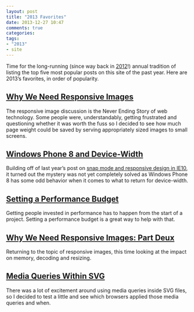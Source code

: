 ```yaml
---
layout: post
title: "2013 Favorites"
date: 2013-12-27 10:47
comments: true
categories: 
tags:
- "2013"
- site
---
```

Time for the long-running (since way back in [2012](http://timkadlec.com/2012/12/2012-favorites/)!) annual tradition of listing the top five most popular posts on this site of the past year. Here are 2013’s favorites, in order of popularity.

## [Why We Need Responsive Images](http://timkadlec.com/2013/06/why-we-need-responsive-images/)
The responsive image discussion is the Never Ending Story of web technology. Some people were, understandably, getting frustrated and questioning whether it was worth the fuss so I decided to see how much page weight could be saved by serving appropriately sized images to small screens.

## [Windows Phone 8 and Device-Width](http://timkadlec.com/2013/01/windows-phone-8-and-device-width/)
Building off of last year’s post on [snap mode and responsive design in IE10](http://timkadlec.com/2012/10/ie10-snap-mode-and-responsive-design/), it turned out the mystery was not yet completely solved as Windows Phone 8 has some odd behavior when it comes to what to return for device-width.

## [Setting a Performance Budget](http://timkadlec.com/2013/01/setting-a-performance-budget/)
Getting people invested in performance has to happen from the start of a project. Setting a performance budget is a great way to help with that.

## [Why We Need Responsive Images: Part Deux](http://timkadlec.com/2013/11/why-we-need-responsive-images-part-deux/)
Returning to the topic of responsive images, this time looking at the impact on memory, decoding and resizing.

## [Media Queries Within SVG](http://timkadlec.com/2013/04/media-queries-within-svg/)
There was a lot of excitement around using media queries inside SVG files, so I decided to test a little and see which browsers applied those media queries and when.